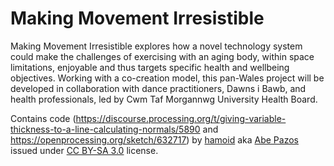 # Making Movement Irresistible

Making Movement Irresistible explores how a novel technology system could make the challenges of exercising with an aging body, within space limitations, enjoyable and thus targets specific health and wellbeing objectives. Working with a co-creation model, this pan-Wales project will be developed in collaboration with dance practitioners, Dawns i Bawb, and health professionals, led by Cwm Taf Morgannwg University Health Board.

Contains code (<https://discourse.processing.org/t/giving-variable-thickness-to-a-line-calculating-normals/5890> and 
<https://openprocessing.org/sketch/632717>) by [hamoid](https://github.com/hamoid) aka [Abe Pazos](https://hamoid.com) issued under [CC BY-SA 3.0](https://creativecommons.org/licenses/by-sa/3.0/) license.

